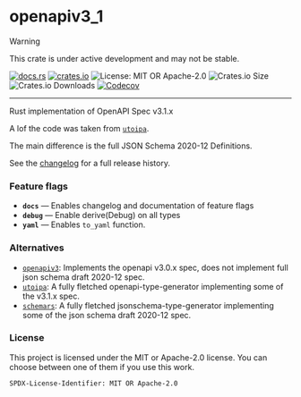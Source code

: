 <!-- sync-readme title [[ -->
# openapiv3_1
<!-- sync-readme ]] -->

> [!WARNING]  
> This crate is under active development and may not be stable.

<!-- sync-readme badge [[ -->
[![docs.rs](https://img.shields.io/docsrs/openapiv3_1/0.1.3.svg?logo=docs.rs&label=docs.rs&style=flat-square)](https://docs.rs/openapiv3_1/0.1.3)
[![crates.io](https://img.shields.io/badge/crates.io-v0.1.3-orange?style=flat-square&logo=rust&logoColor=white)](https://crates.io/crates/openapiv3_1/0.1.3)
![License: MIT OR Apache-2.0](https://img.shields.io/badge/license-MIT%20OR%20Apache--2.0-purple.svg?style=flat-square)
![Crates.io Size](https://img.shields.io/crates/size/openapiv3_1/0.1.3.svg?style=flat-square)
![Crates.io Downloads](https://img.shields.io/crates/dv/openapiv3_1/0.1.3.svg?&label=downloads&style=flat-square)
[![Codecov](https://img.shields.io/codecov/c/github/scufflecloud/scuffle.svg?label=codecov&logo=codecov&style=flat-square)](https://app.codecov.io/gh/scufflecloud/scuffle)
<!-- sync-readme ]] -->

---

<!-- sync-readme rustdoc [[ -->
Rust implementation of OpenAPI Spec v3.1.x

A lof the code was taken from [`utoipa`](https://crates.io/crates/utoipa).

The main difference is the full JSON Schema 2020-12 Definitions.

See the [changelog](./CHANGELOG.md) for a full release history.

### Feature flags

* **`docs`** —  Enables changelog and documentation of feature flags
* **`debug`** —  Enable derive(Debug) on all types
* **`yaml`** —  Enables `to_yaml` function.

### Alternatives

* [`openapiv3`](https://crates.io/crates/openapiv3): Implements the openapi v3.0.x spec, does not implement full json schema draft 2020-12 spec.
* [`utoipa`](https://crates.io/crates/utoipa): A fully fletched openapi-type-generator implementing some of the v3.1.x spec.
* [`schemars`](https://crates.io/crates/schemars): A fully fletched jsonschema-type-generator implementing some of the json schema draft 2020-12 spec.

### License

This project is licensed under the MIT or Apache-2.0 license.
You can choose between one of them if you use this work.

`SPDX-License-Identifier: MIT OR Apache-2.0`
<!-- sync-readme ]] -->
